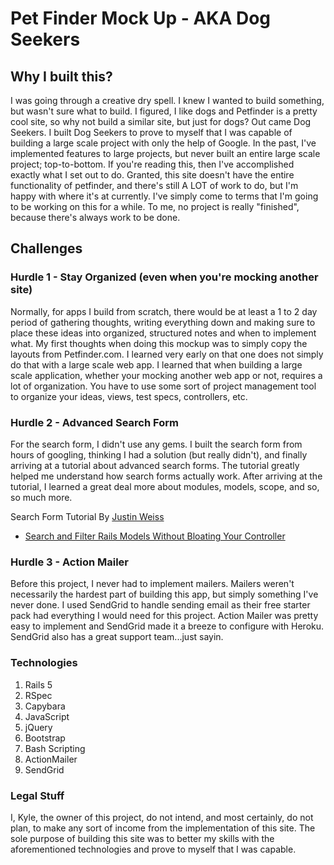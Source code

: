 # Pet Finder Mock Up - AKA Dog Seekers

## Why I built this?

I was going through a creative dry spell. I knew I wanted to build something,
but wasn't sure what to build. I figured, I like dogs and Petfinder is a pretty 
cool site, so why not build a similar site, but just for dogs? Out came Dog Seekers.
I built Dog Seekers to prove to myself that I was capable of building a large
scale project with only the help of Google. In the past, I've implemented 
features to large projects, but never built an entire large scale project; top-to-bottom.
If you're reading this, then I've accomplished exactly what I set out to do.
Granted, this site doesn't have the entire functionality of petfinder, and
there's still A LOT of work to do, but I'm happy with where it's at currently.
I've simply come to terms that I'm going to be working on this for a while. 
To me, no project is really "finished", because there's always work to be
done.

## Challenges

### Hurdle 1 - Stay Organized (even when you're mocking another site)

Normally, for apps I build from scratch, there would be at least a 1 to 2 day 
period of gathering thoughts, writing everything down and making sure to place 
these ideas into organized, structured notes and when to implement what. My 
first thoughts when doing this mockup was to simply copy the layouts from 
Petfinder.com. I learned very early on that one does not simply do that 
with a large scale web app. I learned that when building a large scale application, 
whether your mocking another web app or not, requires a lot of organization.
You have to use some sort of project management tool to organize 
your ideas, views, test specs, controllers, etc. 

### Hurdle 2 - Advanced Search Form

For the search form, I didn't use any gems. I built the search form from hours of
googling, thinking I had a solution (but really didn't), and finally arriving at
a tutorial about advanced search forms. The tutorial greatly helped me understand how search forms
actually work. After arriving at the tutorial, I learned a great deal more about
modules, models, scope, and so, so much more.

Search Form Tutorial By [Justin Weiss](http://www.justinweiss.com/)
- [Search and Filter Rails Models Without Bloating Your Controller](http://www.justinweiss.com/articles/search-and-filter-rails-models-without-bloating-your-controller/)

### Hurdle 3 - Action Mailer

Before this project, I never had to implement mailers. Mailers weren't
necessarily the hardest part of building this app, but simply something I've
never done. I used SendGrid to handle sending email as their free starter pack had
everything I would need for this project. Action Mailer was pretty easy to
implement and SendGrid made it a breeze to configure with Heroku. SendGrid also
has a great support team...just sayin.

### Technologies
 
  1. Rails 5
  2. RSpec
  3. Capybara
  5. JavaScript
  6. jQuery
  7. Bootstrap
  8. Bash Scripting
  9. ActionMailer
  10. SendGrid
  

### Legal Stuff
I, Kyle, the owner of this project, do not intend, and most certainly, do not
plan, to make any sort of income from the implementation of this site. The sole 
purpose of building this site was to better my skills with the aforementioned technologies
and prove to myself that I was capable.
